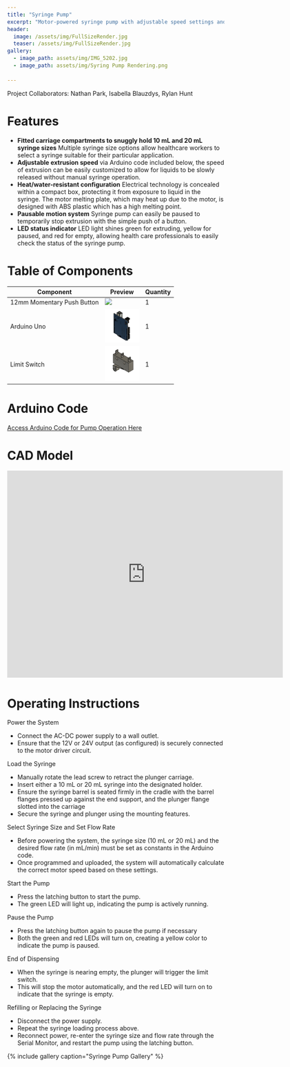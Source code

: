 ```yaml
---
title: "Syringe Pump"
excerpt: "Motor-powered syringe pump with adjustable speed settings and holsters for multiple syringe sizes"
header:
  image: /assets/img/FullSizeRender.jpg
  teaser: /assets/img/FullSizeRender.jpg
gallery:
  - image_path: assets/img/IMG_5202.jpg
  - image_path: assets/img/Syring Pump Rendering.png
   
---
```

Project Collaborators: Nathan Park, Isabella Blauzdys, Rylan Hunt

# Features

* **Fitted carriage compartments to snuggly hold 10 mL and 20 mL syringe sizes** Multiple syringe size options allow healthcare workers to select a syringe suitable for their particular application.
* **Adjustable extrusion speed** via Arduino code included below, the speed of extrusion can be easily customized to allow for liquids to be slowly released without manual syringe operation.
* **Heat/water-resistant configuration** Electrical technology is concealed within a compact box, protecting it from exposure to liquid in the syringe. The motor melting plate, which may heat up due to the motor, is designed with ABS plastic which has a high melting point.
* **Pausable motion system** Syringe pump can easily be paused to temporarily stop extrusion with the simple push of a button.
* **LED status indicator** LED light shines green for extruding, yellow for paused, and red for empty, allowing health care professionals to easily check the status of the syringe pump.

# Table of Components

| Component   | Preview                               | Quantity |
|-------------|---------------------------------------|----------|
| 12mm Momentary Push Button  | <img src="assets/img/12mm Momentary Push Button" width="80"> | 1        |
| Arduino Uno     | <img src="assets/img/Arduino Uno" width="80"> | 1        |
| Limit Switch      | <img src="assets/img/Limit Switch" width="80">  | 1        |

# Arduino Code
<a href="assets/Arduino%20Code%20for%20Syring%20Pump%20Operation.pdf" target="_blank">
  Access Arduino Code for Pump Operation Here
</a>

# CAD Model
<iframe src="https://vanderbilt643.autodesk360.com/shares/public/SH286ddQT78850c0d8a44efc5598022b02e2?mode=embed" width="640" height="480" allowfullscreen="true" webkitallowfullscreen="true" mozallowfullscreen="true"  frameborder="0"></iframe>

# Operating Instructions
Power the System 
* Connect the AC-DC power supply to a wall outlet. 
* Ensure that the 12V or 24V output (as configured) is securely connected to the motor driver circuit. 

Load the Syringe 
* Manually rotate the lead screw to retract the plunger carriage. 
* Insert either a 10 mL or 20 mL syringe into the designated holder. 
* Ensure the syringe barrel is seated firmly in the cradle with the barrel flanges pressed up against the end support, and the plunger flange slotted into the carriage 
* Secure the syringe and plunger using the mounting features. 

Select Syringe Size and Set Flow Rate 
* Before powering the system, the syringe size (10 mL or 20 mL) and the desired flow rate (in mL/min) must be set as constants in the Arduino code. 
* Once programmed and uploaded, the system will automatically calculate the correct motor speed based on these settings. 

Start the Pump 
* Press the latching button to start the pump. 
* The green LED will light up, indicating the pump is actively running. 

Pause the Pump 
* Press the latching button again to pause the pump if necessary 
* Both the green and red LEDs will turn on, creating a yellow color to indicate the pump is paused. 

End of Dispensing 
* When the syringe is nearing empty, the plunger will trigger the limit switch. 
* This will stop the motor automatically, and the red LED will turn on to indicate that the syringe is empty. 

Refilling or Replacing the Syringe 
* Disconnect the power supply. 
* Repeat the syringe loading process above. 
* Reconnect power, re-enter the syringe size and flow rate through the Serial Monitor, and restart the pump using the latching button. 

{% include gallery caption="Syringe Pump Gallery" %}

